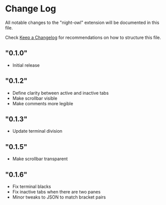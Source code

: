 # Change Log

All notable changes to the "night-owl" extension will be documented in this file.

Check [Keep a Changelog](http://keepachangelog.com/) for recommendations on how to structure this file.

## "0.1.0"

* Initial release

## "0.1.2"

* Define clarity between active and inactive tabs
* Make scrollbar visible
* Make comments more legible

## "0.1.3"

* Update terminal division

## "0.1.5"

* Make scrollbar transparent

## "0.1.6"

* Fix terminal blacks
* Fix inactive tabs when there are two panes
* Minor tweaks to JSON to match bracket pairs
